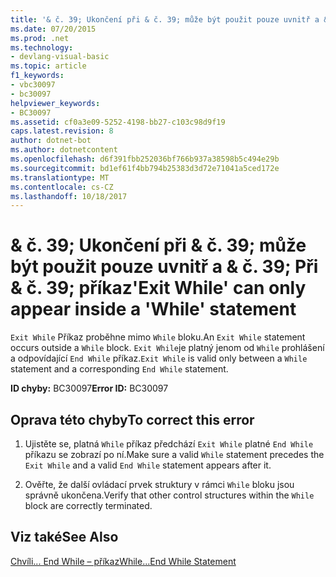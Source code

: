```yaml
---
title: '& č. 39; Ukončení při & č. 39; může být použit pouze uvnitř a & č. 39; Při & č. 39; příkaz'
ms.date: 07/20/2015
ms.prod: .net
ms.technology:
- devlang-visual-basic
ms.topic: article
f1_keywords:
- vbc30097
- bc30097
helpviewer_keywords:
- BC30097
ms.assetid: cf0a3e09-5252-4198-bb27-c103c98d9f19
caps.latest.revision: 8
author: dotnet-bot
ms.author: dotnetcontent
ms.openlocfilehash: d6f391fbb252036bf766b937a38598b5c494e29b
ms.sourcegitcommit: bd1ef61f4bb794b25383d3d72e71041a5ced172e
ms.translationtype: MT
ms.contentlocale: cs-CZ
ms.lasthandoff: 10/18/2017
---
```

# <a name="39exit-while39-can-only-appear-inside-a-39while39-statement"></a><span data-ttu-id="7b47e-102">& č. 39; Ukončení při & č. 39; může být použit pouze uvnitř a & č. 39; Při & č. 39; příkaz</span><span class="sxs-lookup"><span data-stu-id="7b47e-102">&#39;Exit While&#39; can only appear inside a &#39;While&#39; statement</span></span>
<span data-ttu-id="7b47e-103">`Exit While` Příkaz proběhne mimo `While` bloku.</span><span class="sxs-lookup"><span data-stu-id="7b47e-103">An `Exit While` statement occurs outside a `While` block.</span></span> <span data-ttu-id="7b47e-104">`Exit While`je platný jenom od `While` prohlášení a odpovídající `End While` příkaz.</span><span class="sxs-lookup"><span data-stu-id="7b47e-104">`Exit While` is valid only between a `While` statement and a corresponding `End While` statement.</span></span>  
  
 <span data-ttu-id="7b47e-105">**ID chyby:** BC30097</span><span class="sxs-lookup"><span data-stu-id="7b47e-105">**Error ID:** BC30097</span></span>  
  
## <a name="to-correct-this-error"></a><span data-ttu-id="7b47e-106">Oprava této chyby</span><span class="sxs-lookup"><span data-stu-id="7b47e-106">To correct this error</span></span>  
  
1.  <span data-ttu-id="7b47e-107">Ujistěte se, platná `While` příkaz předchází `Exit While` platné `End While` příkazu se zobrazí po ní.</span><span class="sxs-lookup"><span data-stu-id="7b47e-107">Make sure a valid `While` statement precedes the `Exit While` and a valid `End While` statement appears after it.</span></span>  
  
2.  <span data-ttu-id="7b47e-108">Ověřte, že další ovládací prvek struktury v rámci `While` bloku jsou správně ukončena.</span><span class="sxs-lookup"><span data-stu-id="7b47e-108">Verify that other control structures within the `While` block are correctly terminated.</span></span>  
  
## <a name="see-also"></a><span data-ttu-id="7b47e-109">Viz také</span><span class="sxs-lookup"><span data-stu-id="7b47e-109">See Also</span></span>  
 [<span data-ttu-id="7b47e-110">Chvíli... End While – příkaz</span><span class="sxs-lookup"><span data-stu-id="7b47e-110">While...End While Statement</span></span>](../../visual-basic/language-reference/statements/while-end-while-statement.md)
